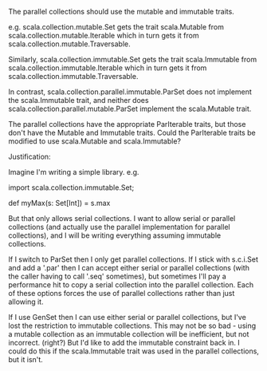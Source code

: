 The parallel collections should use the mutable and immutable traits.

e.g. scala.collection.mutable.Set gets the trait scala.Mutable from scala.collection.mutable.Iterable which in turn gets it from scala.collection.mutable.Traversable.

Similarly, scala.collection.immutable.Set gets the trait scala.Immutable from scala.collection.immutable.Iterable which in turn gets it from scala.collection.immutable.Traversable.

In contrast, scala.collection.parallel.immutable.ParSet does not implement the scala.Immutable trait, and neither does scala.collection.parallel.mutable.ParSet implement the scala.Mutable trait.

The parallel collections have the appropriate ParIterable traits, but those don't have the Mutable and Immutable traits.  Could the ParIterable traits be modified to use scala.Mutable and scala.Immutable?

Justification:

Imagine I'm writing a simple library. e.g.
 
import scala.collection.immutable.Set;
 
def myMax(s: Set[Int]) = s.max
 
But that only allows serial collections. I want to allow serial or parallel collections (and actually use the parallel implementation for parallel collections), and I will be writing everything assuming immutable collections.
 
If I switch to ParSet then I only get parallel collections. If I stick with s.c.i.Set and add a '.par' then I can accept either serial or parallel collections (with the caller having to call '.seq' sometimes), but sometimes I'll pay a performance hit to copy a serial collection into the parallel collection.  Each of these options forces the use of parallel collections rather than just allowing it.
 
If I use GenSet then I can use either serial or parallel collections, but I've lost the restriction to immutable collections. This may not be so bad - using a mutable collection as an immutable collection will be inefficient, but not incorrect. (right?)  But I'd like to add the immutable constraint back in.  I could do this if the scala.Immutable trait was used in the parallel collections, but it isn't.

